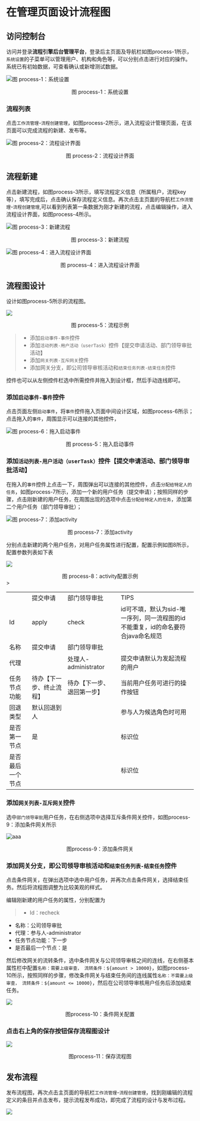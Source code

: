 # 在管理页面设计流程图

## 访问控制台

访问并登录**流程引擎后台管理平台**，登录后主页面及导航栏如图process-1所示，`系统设置`的子菜单可以管理用户、机构和角色等，可以分别点击进行对应的操作。系统已有初始数据，可查看确认或新增测试数据。

![图 process-1：系统设置](https://i.imgur.com/ls4so0u.jpg)

<center>图 process-1：系统设置</center>

### 流程列表

点击`工作流管理`-`流程创建管理`，如图process-2所示，进入流程设计管理页面，在该页面可以完成流程的新建、发布等。

![图 process-2：流程设计界面](https://i.imgur.com/2iqIYgv.png)

<center>图 process-2：流程设计界面</center>

## 流程新建

点击新建流程，如图process-3所示，填写流程定义信息（所属租户，流程key等），填写完成后，点击确认保存流程定义信息。再次点击主页面的导航栏`工作流管理`-`流程创建管理`,可以看到列表第一条数据为刚才新建的流程，点击编辑操作，进入流程设计界面，如图process-4所示。

![图 process-3：新建流程](https://i.imgur.com/WoDqP2d.png)

<center>图 process-3：新建流程</center>

![图 process-4：进入流程设计界面](https://i.imgur.com/2xZUH6z.png)

<center>图 process-4：进入流程设计界面</center>

## 流程图设计

设计如图process-5所示的流程图。

![](https://i.imgur.com/0VMVRqQ.jpg)

<center>图 process-5：流程示例</center>

> - 添加`启动事件-事件`控件
> - 添加`活动列表-用户活动（userTask）`控件【提交申请活动、部门领导审批活动】
> - 添加`网关列表-互斥网关`控件
> - 添加网关分支，即公司领导审核活动和`结束任务列表-结束任务`控件

控件也可以从左侧控件栏选中所需控件并拖入到设计框，然后手动连线即可。

### 添加`启动事件-事件`控件

点击页面左侧`启动事件`，将`事件`控件拖入页面中间设计区域，如图process-6所示；点击拖入的`事件`，周围显示可以连接的其他控件，

![图 process-6：拖入启动事件](https://i.imgur.com/5Nn8DQ3.png)

<center>图 process-5：拖入启动事件</center>

### 添加`活动列表-用户活动（userTask）`控件【提交申请活动、部门领导审批活动】

在拖入的`事件`控件上点击一下，周围弹出可以连接的其他控件，点击`分配给特定人的任务`，如图process-7所示，添加一个新的用户任务（提交申请）；按照同样的步骤，点击刚新建的用户任务，在周围出现的选项中点击`分配给特定人的任务`，添加第二个用户任务（部门领导审批）；

![图 process-7：添加activity](https://i.imgur.com/Qlx6Iyv.png)

<center>图 process-7：添加activity</center>

分别点击新建的两个用户任务，对用户任务属性进行配置，配置示例如图8所示，配置参数列表如下表

![](https://i.imgur.com/Y5hH6TG.jpg)

<center>图 process-8：activity配置示例</center>
>
<table>
   <tr>
      <td></td>
      <td>提交申请</td>
      <td>部门领导审批</td>
      <td>TIPS</td>
   </tr>
   <tr>
      <td>Id</td>
      <td>apply</td>
      <td>check</td>
      <td>id可不填，默认为sid-唯一序列，同一流程图的id不能重复，id的命名要符合java命名规范</td>
   </tr>
   <tr>
      <td>名称</td>
      <td>提交申请</td>
      <td>部门领导审批</td>
      <td></td>
   </tr>
   <tr>
      <td>代理</td>
      <td></td>
      <td>处理人-administrator</td>
      <td>提交申请默认为发起流程的用户</td>
   </tr>
   <tr>
      <td>任务节点功能</td>
      <td>待办【下一步、终止流程】</td>
      <td>待办【下一步、退回第一步】</td>
      <td>当前用户任务可进行的操作按钮</td>
   </tr>
   <tr>
      <td>回退类型</td>
      <td>默认回退到人</td>
      <td></td>
      <td>参与人为候选角色时可用</td>
   </tr>
   <tr>
      <td>是否第一节点</td>
      <td>是</td>
      <td></td>
      <td>标识位</td>
   </tr>
   <tr>
      <td>是否最后一个节点</td>
      <td></td>
      <td></td>
      <td>标识位</td>
   </tr>

</table>

### 添加`网关列表-互斥网关`控件

选中`部门领导审批`用户任务，在右侧选项中选择互斥条件网关控件，如图process-9：添加条件网关所示


![aaa](https://i.imgur.com/bTuOrnG.png)


<center>图process-9：添加条件网关</center>

### 添加网关分支，即公司领导审核活动和`结束任务列表-结束任务`控件

点击条件网关，在弹出选项中选中用户任务，并再次点击条件网关，选择结束任务。然后将流程图调整为比较美观的样式。

编辑刚新建的用户任务的属性，分别配置为

> - Id：recheck
- 名称：公司领导审批
- 代理：参与人-administrator
- 任务节点功能：下一步
- 是否最后一个节点：是

然后修改网关的流转条件，选中条件网关与公司领导审核之间的连线，在右侧基本属性栏中配置`名称：需要上级审查， 流转条件：${amount > 10000}`，如图process-10所示，按照同样的步骤，修改条件网关与结束任务间的连线属性`名称：不需要上级审查， 流转条件：${amount <= 10000}`，然后在公司领导审核用户任务后添加结束任务。

![](https://i.imgur.com/bC4q7y1.png)

<center>图process-10：条件网关配置</center>

### 点击右上角的保存按钮保存流程图设计

![](https://i.imgur.com/9f5Hq1G.png)

<center>图process-11：保存流程图</center>

## 发布流程

发布流程图，再次点击主页面的导航栏`工作流管理`-`流程创建管理`，找到刚编辑的流程定义的条目并点击发布，提示流程发布成功，即完成了流程的设计与发布过程。

![](https://i.imgur.com/58Td2xk.png)